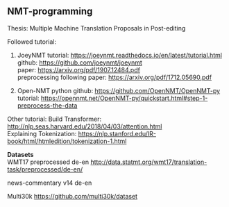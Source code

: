 ## NMT-programming
Thesis: Multiple Machine Translation Proposals in Post-editing

Followed tutorial:
1. JoeyNMT
tutorial: https://joeynmt.readthedocs.io/en/latest/tutorial.html   
github: https://github.com/joeynmt/joeynmt   
paper: https://arxiv.org/pdf/1907.12484.pdf  
preprocessing following paper: https://arxiv.org/pdf/1712.05690.pdf   


2. Open-NMT python
github: https://github.com/OpenNMT/OpenNMT-py   
tutorial: https://opennmt.net/OpenNMT-py/quickstart.html#step-1-preprocess-the-data  


Other tutorial:
Build Transformer: http://nlp.seas.harvard.edu/2018/04/03/attention.html  
Explaining Tokenization: https://nlp.stanford.edu/IR-book/html/htmledition/tokenization-1.html  


**Datasets**\
WMT17 preprocessed de-en 
http://data.statmt.org/wmt17/translation-task/preprocessed/de-en/   

news-commentary v14 de-en 

Multi30k https://github.com/multi30k/dataset 
  


